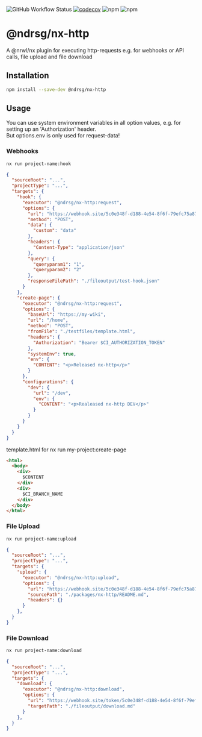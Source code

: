 ![GitHub Workflow Status](https://img.shields.io/github/workflow/status/ndrsg/nx-ext/Test)
[![codecov](https://codecov.io/gh/ndrsg/nx-ext/branch/main/graph/badge.svg?token=GQVAC57U3Q)](https://codecov.io/gh/ndrsg/nx-ext)
![npm](https://img.shields.io/npm/v/@ndrsg/nx-http?label=%40ndrsg%2Fnx-http)
![npm](https://img.shields.io/npm/dw/@ndrsg/nx-http?label=downloads%20%40ndrsg%2Fnx-http)

# @ndrsg/nx-http

A @nrwl/nx plugin for executing http-requests e.g. for webhooks or API calls, file upload and file download


## Installation
```bash
npm install --save-dev @ndrsg/nx-http
```

## Usage
You can use system environment variables in all option values, e.g. for setting up an 'Authorization' header.\
But options.env is only used for request-data!

### Webhooks

```bash
nx run project-name:hook
```
```json
{
  "sourceRoot": "...",
  "projectType": "...",
  "targets": {
    "hook": {
      "executor": "@ndrsg/nx-http:request",
      "options": {
        "url": "https://webhook.site/5c0e348f-d188-4e54-8f6f-79efc75a87fe",
        "method": "POST",
        "data": {
          "custom": "data"
        },
        "headers": {
          "Content-Type": "application/json"
        },
        "query": {
          "queryparam1": "1",
          "queryparam2": "2"
        },
        "responseFilePath": "./fileoutput/test-hook.json"
      }
    },
    "create-page": {
      "executor": "@ndrsg/nx-http:request",
      "options": {
        "baseUrl": "https://my-wiki",
        "url": "/home",
        "method": "POST",
        "fromFile": "./testfiles/template.html",
        "headers": {
          "Authorization": "Bearer $CI_AUTHORIZATION_TOKEN"
        },
        "systemEnv": true,
        "env": {
          "CONTENT": "<p>Released nx-http</p>"
        }
      },
      "configurations": {
        "dev": {
          "url": "/dev",
          "env": {
            "CONTENT": "<p>Realeased nx-http DEV</p>"
          }
        }
      }
    }
  }
}
```
template.html for nx run my-project:create-page
```html
<html>
  <body>
    <div>
      $CONTENT
    </div>
    <div>
      $CI_BRANCH_NAME
    </div>
  </body>
</html>
```

### File Upload

```bash
nx run project-name:upload
```
```json
{
  "sourceRoot": "...",
  "projectType": "...",
  "targets": {
    "upload": {
      "executor": "@ndrsg/nx-http:upload",
      "options": {
        "url": "https://webhook.site/5c0e348f-d188-4e54-8f6f-79efc75a87fe/07cbd7de-0b89-412a-b29f-66ec78f1693b",
        "sourcePath": "./packages/nx-http/README.md",
        "headers": {}
      }
    },
  }
}
```


### File Download

```bash
nx run project-name:download
```
```json
{
  "sourceRoot": "...",
  "projectType": "...",
  "targets": {
    "download": {
      "executor": "@ndrsg/nx-http:download",
      "options": {
        "url": "https://webhook.site/token/5c0e348f-d188-4e54-8f6f-79efc75a87fe/request/0138ee58-d9a2-408e-b303-07557c759bfb/download/32702fb1-135f-4fd1-bcb0-a3fecda98a26",
        "targetPath": "./fileoutput/download.md"
      }
    },
  }
}
```